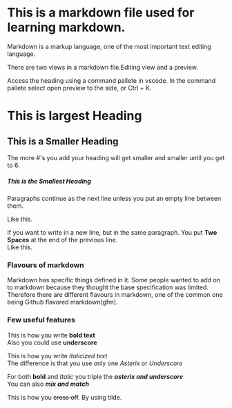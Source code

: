 # This is a markdown file used for  learning markdown.
Markdown is a markup language, one of the most important  text editing  language. 

There are two views in a markdown file.Editing view and a preview.

Access the heading using a command pallete in vscode.
In the command pallete select open preview to the side, or Ctrl + K.

# This is largest Heading
## This is a Smaller Heading
The more #'s you add your heading will get smaller and smaller until you get to 6.
##### This is the Smallest Heading

Paragraphs continue as the next line 
unless you put an empty line between them.

Like this.

If you want to write in a new line, but in the same paragraph. You put **Two Spaces** at the end of the previous line.  
Like this.


### Flavours of markdown

Markdown has specific things defined in it.  Some people wanted to add on to markdown because they thought the base specification was limited.   
Therefore there are different flavours in markdown, one of the common one being Github flavored markdown(gfm).

### Few useful features  
 This is how you write **bold text**   
 Also you could use __underscore__

 This is how you write *Italicized text*  
 The difference is that you use only one *Asterix* or *Underscore*  

For both **bold** and *Italic* you triple the ***asterix and underscore***  
You can also **_mix and match_**

This is how you ~~cross off~~. By using tilde. 
